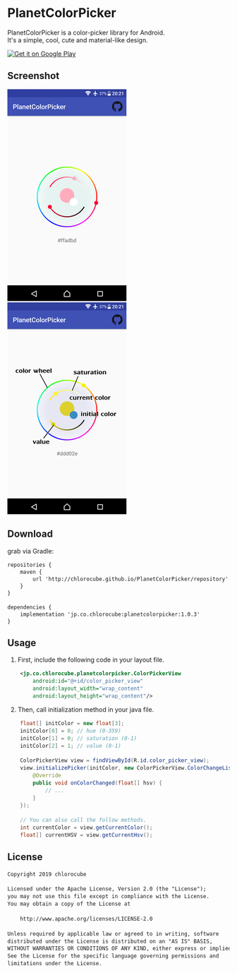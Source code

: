 PlanetColorPicker
====

PlanetColorPicker is a color-picker library for Android.  
It's a simple, cool, cute and material-like design.

<a href='https://play.google.com/store/apps/details?id=jp.co.chlorocube.planetcolorpickersample&pcampaignid=MKT-Other-global-all-co-prtnr-py-PartBadge-Mar2515-1'><img alt='Get it on Google Play' src='https://play.google.com/intl/ja/badges/images/generic/en_badge_web_generic.png' width='150'/></a>

Screenshot
----------
![screenshot01.png](https://github.com/chlorocube/PlanetColorPicker/blob/master/screenshot/screenshot01.png)
![screenshot02.png](https://github.com/chlorocube/PlanetColorPicker/blob/master/screenshot/screenshot02.png)

Download
--------

grab via Gradle:
```
repositories {
    maven {
        url 'http://chlorocube.github.io/PlanetColorPicker/repository'
    }
}

dependencies {
    implementation 'jp.co.chlorocube:planetcolorpicker:1.0.3'
}
```

Usage
-----

1. First, include the following code in your layout file.
```xml
    <jp.co.chlorocube.planetcolorpicker.ColorPickerView
        android:id="@+id/color_picker_view"
        android:layout_width="wrap_content"
        android:layout_height="wrap_content"/>
```

2. Then, call initialization method in your java file.
```java
    float[] initColor = new float[3];
    initColor[0] = 0; // hue (0-359)
    initColor[1] = 0; // saturation (0-1)
    initColor[2] = 1; // value (0-1)
      
    ColorPickerView view = findViewById(R.id.color_picker_view);
    view.initializePicker(initColor, new ColorPickerView.ColorChangeListener(){
        @Override
        public void onColorChanged(float[] hsv) {
            // ...
        }
    });
      
    // You can also call the follow methods.
    int currentColor = view.getCurrentColor();
    float[] currentHSV = view.getCurrentHsv();
```

License
-------

```txt
Copyright 2019 chlorocube

Licensed under the Apache License, Version 2.0 (the "License");
you may not use this file except in compliance with the License.
You may obtain a copy of the License at

    http://www.apache.org/licenses/LICENSE-2.0

Unless required by applicable law or agreed to in writing, software
distributed under the License is distributed on an "AS IS" BASIS,
WITHOUT WARRANTIES OR CONDITIONS OF ANY KIND, either express or implied.
See the License for the specific language governing permissions and
limitations under the License.
```